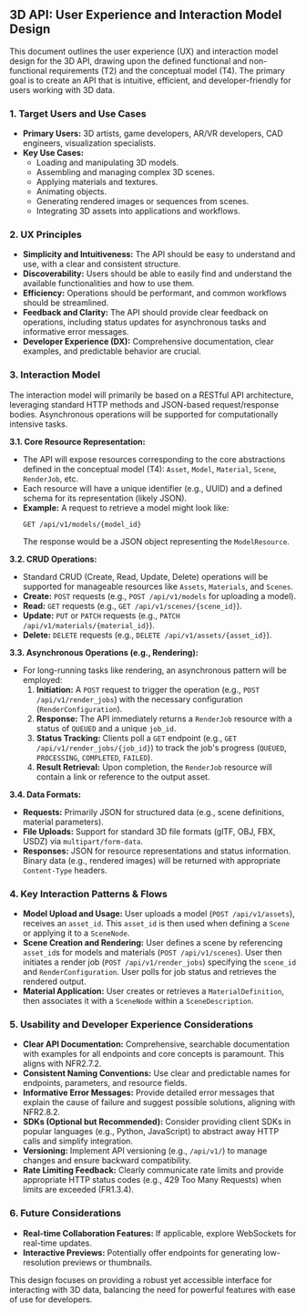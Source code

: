 ## 3D API: User Experience and Interaction Model Design

This document outlines the user experience (UX) and interaction model design for the 3D API, drawing upon the defined functional and non-functional requirements (T2) and the conceptual model (T4). The primary goal is to create an API that is intuitive, efficient, and developer-friendly for users working with 3D data.

### 1. Target Users and Use Cases

*   **Primary Users:** 3D artists, game developers, AR/VR developers, CAD engineers, visualization specialists.
*   **Key Use Cases:** 
    *   Loading and manipulating 3D models.
    *   Assembling and managing complex 3D scenes.
    *   Applying materials and textures.
    *   Animating objects.
    *   Generating rendered images or sequences from scenes.
    *   Integrating 3D assets into applications and workflows.

### 2. UX Principles

*   **Simplicity and Intuitiveness:** The API should be easy to understand and use, with a clear and consistent structure.
*   **Discoverability:** Users should be able to easily find and understand the available functionalities and how to use them.
*   **Efficiency:** Operations should be performant, and common workflows should be streamlined.
*   **Feedback and Clarity:** The API should provide clear feedback on operations, including status updates for asynchronous tasks and informative error messages.
*   **Developer Experience (DX):** Comprehensive documentation, clear examples, and predictable behavior are crucial.

### 3. Interaction Model

The interaction model will primarily be based on a RESTful API architecture, leveraging standard HTTP methods and JSON-based request/response bodies. Asynchronous operations will be supported for computationally intensive tasks.

**3.1. Core Resource Representation:**

*   The API will expose resources corresponding to the core abstractions defined in the conceptual model (T4): `Asset`, `Model`, `Material`, `Scene`, `RenderJob`, etc.
*   Each resource will have a unique identifier (e.g., UUID) and a defined schema for its representation (likely JSON).
*   **Example:** A request to retrieve a model might look like:
    ```http
    GET /api/v1/models/{model_id}
    ```
    The response would be a JSON object representing the `ModelResource`.

**3.2. CRUD Operations:**

*   Standard CRUD (Create, Read, Update, Delete) operations will be supported for manageable resources like `Assets`, `Materials`, and `Scenes`.
*   **Create:** `POST` requests (e.g., `POST /api/v1/models` for uploading a model).
*   **Read:** `GET` requests (e.g., `GET /api/v1/scenes/{scene_id}`).
*   **Update:** `PUT` or `PATCH` requests (e.g., `PATCH /api/v1/materials/{material_id}`).
*   **Delete:** `DELETE` requests (e.g., `DELETE /api/v1/assets/{asset_id}`).

**3.3. Asynchronous Operations (e.g., Rendering):**

*   For long-running tasks like rendering, an asynchronous pattern will be employed:
    1.  **Initiation:** A `POST` request to trigger the operation (e.g., `POST /api/v1/render_jobs`) with the necessary configuration (`RenderConfiguration`).
    2.  **Response:** The API immediately returns a `RenderJob` resource with a status of `QUEUED` and a unique `job_id`.
    3.  **Status Tracking:** Clients poll a `GET` endpoint (e.g., `GET /api/v1/render_jobs/{job_id}`) to track the job's progress (`QUEUED`, `PROCESSING`, `COMPLETED`, `FAILED`).
    4.  **Result Retrieval:** Upon completion, the `RenderJob` resource will contain a link or reference to the output asset.

**3.4. Data Formats:**

*   **Requests:** Primarily JSON for structured data (e.g., scene definitions, material parameters).
*   **File Uploads:** Support for standard 3D file formats (glTF, OBJ, FBX, USDZ) via `multipart/form-data`.
*   **Responses:** JSON for resource representations and status information. Binary data (e.g., rendered images) will be returned with appropriate `Content-Type` headers.

### 4. Key Interaction Patterns & Flows

*   **Model Upload and Usage:** User uploads a model (`POST /api/v1/assets`), receives an `asset_id`. This `asset_id` is then used when defining a `Scene` or applying it to a `SceneNode`.
*   **Scene Creation and Rendering:** User defines a scene by referencing `asset_id`s for models and materials (`POST /api/v1/scenes`). User then initiates a render job (`POST /api/v1/render_jobs`) specifying the `scene_id` and `RenderConfiguration`. User polls for job status and retrieves the rendered output.
*   **Material Application:** User creates or retrieves a `MaterialDefinition`, then associates it with a `SceneNode` within a `SceneDescription`.

### 5. Usability and Developer Experience Considerations

*   **Clear API Documentation:** Comprehensive, searchable documentation with examples for all endpoints and core concepts is paramount. This aligns with NFR2.7.2.
*   **Consistent Naming Conventions:** Use clear and predictable names for endpoints, parameters, and resource fields.
*   **Informative Error Messages:** Provide detailed error messages that explain the cause of failure and suggest possible solutions, aligning with NFR2.8.2.
*   **SDKs (Optional but Recommended):** Consider providing client SDKs in popular languages (e.g., Python, JavaScript) to abstract away HTTP calls and simplify integration.
*   **Versioning:** Implement API versioning (e.g., `/api/v1/`) to manage changes and ensure backward compatibility.
*   **Rate Limiting Feedback:** Clearly communicate rate limits and provide appropriate HTTP status codes (e.g., 429 Too Many Requests) when limits are exceeded (FR1.3.4).

### 6. Future Considerations

*   **Real-time Collaboration Features:** If applicable, explore WebSockets for real-time updates.
*   **Interactive Previews:** Potentially offer endpoints for generating low-resolution previews or thumbnails.

This design focuses on providing a robust yet accessible interface for interacting with 3D data, balancing the need for powerful features with ease of use for developers.